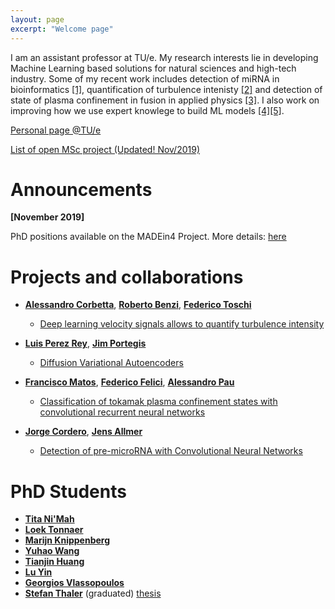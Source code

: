 ```yaml
---
layout: page
excerpt: "Welcome page"
---
```



I am an assistant professor at TU/e. My research interests lie in developing Machine Learning based solutions for natural sciences and high-tech industry. Some of my recent work includes detection of miRNA in bioinformatics [[1]](https://www.biorxiv.org/content/10.1101/840579v1.article-info), quantification of turbulence intenisty [[2]](https://arxiv.org/abs/1911.05718) and detection of state of plasma confinement in fusion in applied physics [[3]](https://arxiv.org/abs/1911.04234). I also work on improving how we use expert knowlege to build ML models [[4]](https://arxiv.org/abs/1901.08991)[[5]](https://arxiv.org/abs/1905.09523). 

[Personal page @TU/e](https://www.tue.nl/en/research/researchers/vlado-menkovski/)

[List of open MSc project (Updated! Nov/2019)]({{site.url}}/mscprojects/)

# Announcements

**[November 2019]**

PhD positions available on the MADEin4 Project. More details: [here](https://jobs.tue.nl/en/vacancy/phd-position-madein4-813304.html) 

# Projects and collaborations
* [**Alessandro Corbetta**](http://corbetta.phys.tue.nl/), [**Roberto Benzi**](https://scholar.google.com/citations?user=QJeFmVEAAAAJ&hl=en), [**Federico Toschi**](http://toschi.phys.tue.nl/)
	* [Deep learning velocity signals allows to quantify turbulence intensity](https://arxiv.org/abs/1911.05718)

* [**Luis Perez Rey**](), [**Jim Portegis**]()
	* [Diffusion Variational Autoencoders](https://arxiv.org/abs/1901.08991)

* [**Francisco Matos**](), [**Federico Felici**](), [**Alessandro Pau**]()
	* [Classification of tokamak plasma confinement states with convolutional recurrent neural networks](https://arxiv.org/abs/1911.04234)

* [**Jorge Cordero**](), [**Jens Allmer**]()
	* [Detection of pre-microRNA with Convolutional Neural Networks](https://www.biorxiv.org/content/10.1101/840579v1.article-info)


# PhD  Students
* [**Tita Ni'Mah**]()
* [**Loek Tonnaer**]()
* [**Marijn Knippenberg**]()
* [**Yuhao Wang**]()
* [**Tianjin Huang**]()
* [**Lu Yin**]()
* [**Georgios Vlassopoulos**]() 
* [**Stefan Thaler**]() (graduated) [thesis](https://www.win.tue.nl/ipa/?event=automation-for-information-security-using-machine-learning)
